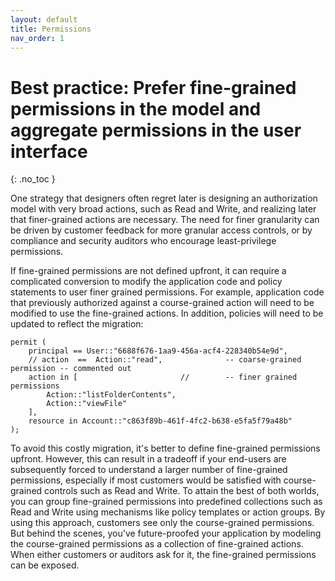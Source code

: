 ```yaml
---
layout: default
title: Permissions
nav_order: 1
---
```


# Best practice: Prefer fine-grained permissions in the model and aggregate permissions in the user interface

{: .no_toc }

One strategy that designers often regret later is designing an authorization model with very broad actions, such as Read and Write, and realizing later that finer-grained actions are necessary. The need for finer granularity can be driven by customer feedback for more granular access controls, or by compliance and security auditors who encourage least-privilege permissions.

If fine-grained permissions are not defined upfront, it can require a complicated conversion to modify the application code and policy statements to user finer grained permissions. For example, application code that previously authorized against a course-grained action will need to be modified to use the fine-grained actions. In addition, policies will need to be updated to reflect the migration:

```Cedar
permit (
    principal == User::"6688f676-1aa9-456a-acf4-228340b54e9d",
    // action  ==  Action::"read",              -- coarse-grained permission -- commented out
    action in [                       //        -- finer grained permissions
        Action::"listFolderContents", 
        Action::"viewFile"
    ],
    resource in Account::"c863f89b-461f-4fc2-b638-e5fa5f79a48b"
);
```

To avoid this costly migration, it's better to define fine-grained permissions upfront. However, this can result in a tradeoff if your end-users are subsequently forced to understand a larger number of fine-grained permissions, especially if most customers would be satisfied with course-grained controls such as Read and Write. To attain the best of both worlds, you can group fine-grained permissions into predefined collections such as Read and Write using mechanisms like policy templates or action groups. By using this approach, customers see only the course-grained permissions. But behind the scenes, you've future-proofed your application by modeling the course-grained permissions as a collection of fine-grained actions. When either customers or auditors ask for it, the fine-grained permissions can be exposed.

